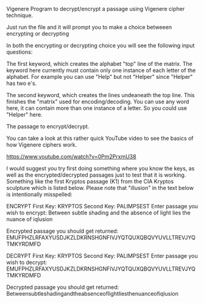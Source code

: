 Vigenere
Program to decrypt/encrypt a passage using Vigenere cipher technique.

Just run the file and it will prompt you to make a choice betweeen encrypting or decrypting

In both the encrypting or decrypting choice you will see the following input questions:

The first keyword, which creates the alphabet "top" line of the matrix. The keyword here currently must contain only one instance of each letter of the alphabet. For example you can use "Help" but not "Helper" since "Helper" has two e's.

The second keyword, which creates the lines undeaneath the top line. This finishes the "matrix" used for encoding/decoding. You can use any word here, it can contain more than one instance of a letter. So you could use "Helper" here.

The passage to encrypt/decrypt.

You can take a look at this rather quick YouTube video to see the basics of how Vigenere ciphers work.

https://www.youtube.com/watch?v=0Pm2PrxmU38

I would suggest you try first doing something where you know the keys, as well as the encrypted/decrypted passages just to test that it is working. Something like the first Kryptos passage (K1) from the CIA Kryptos sculpture which is listed below. Please note that "illusion" in the text below is intentionally misspelled:

ENCRYPT
First Key: KRYPTOS
Second Key: PALIMPSEST
Enter passage you wish to encrypt: Between subtle shading and the absence of light lies the nuance of iqlusion

Encrypted passage you should get returned: EMUFPHZLRFAXYUSDJKZLDKRNSHGNFIVJYQTQUXQBQVYUVLLTREVJYQTMKYRDMFD

DECRYPT
First Key: KRYPTOS
Second Key: PALIMPSEST
Enter passage you wish to decrypt: EMUFPHZLRFAXYUSDJKZLDKRNSHGNFIVJYQTQUXQBQVYUVLLTREVJYQTMKYRDMFD

Decrypted passage you should get returned:
Betweensubtleshadingandtheabsenceoflightliesthenuanceofiqlusion
